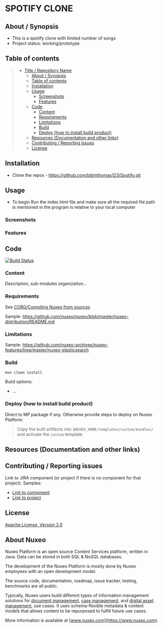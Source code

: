 # SPOTIFY CLONE 


## About / Synopsis

* This is a spotify clone with limited number of songs 
* Project status: working/prototype


## Table of contents

<!-- Use for instance <https://github.com/ekalinin/github-markdown-toc>: -->

> * [Title / Repository Name](#spotify-clone)
>   * [About / Synopsis](#about--synopsis)
>   * [Table of contents](#table-of-contents)
>   * [Installation](#installation)
>   * [Usage](#usage)
>     * [Screenshots](#screenshots)
>     * [Features](#features)
>   * [Code](#code)
>     * [Content](#content)
>     * [Requirements](#requirements)
>     * [Limitations](#limitations)
>     * [Build](#build)
>     * [Deploy (how to install build product)](#deploy-how-to-install-build-product)
>   * [Resources (Documentation and other links)](#resources-documentation-and-other-links)
>   * [Contributing / Reporting issues](#contributing--reporting-issues)
>   * [License](#license)


## Installation

* Clone the repos - https://github.com/bibinthomas123/Spotify.git 


## Usage
 
* To begin Run the index.html file and make sure all the required file path is mentioned in the program is relative to your local computer 
### Screenshots

### Features

## Code

[![Build Status](https://qa.nuxeo.org/jenkins/buildStatus/icon?job=/nuxeo/addons_nuxeo-sample-project-master)](https://qa.nuxeo.org/jenkins/job/nuxeo/job/addons_nuxeo-sample-project-master/)

### Content

Description, sub-modules organization...

### Requirements

See [CORG/Compiling Nuxeo from sources](http://doc.nuxeo.com/x/xION)

Sample: <https://github.com/nuxeo/nuxeo/blob/master/nuxeo-distribution/README.md>

### Limitations

Sample: <https://github.com/nuxeo-archives/nuxeo-features/tree/master/nuxeo-elasticsearch>

### Build

    mvn clean install

Build options:

* ...

### Deploy (how to install build product)

Direct to MP package if any. Otherwise provide steps to deploy on Nuxeo Platform:

 > Copy the built artifacts into `$NUXEO_HOME/templates/custom/bundles/` and activate the `custom` template.

## Resources (Documentation and other links)

## Contributing / Reporting issues

Link to JIRA component (or project if there is no component for that project). Samples:

* [Link to component](https://jira.nuxeo.com/issues/?jql=project%20%3D%20NXP%20AND%20component%20%3D%20Elasticsearch%20AND%20Status%20!%3D%20%22Resolved%22%20ORDER%20BY%20updated%20DESC%2C%20priority%20DESC%2C%20created%20ASC)
* [Link to project](https://jira.nuxeo.com/secure/CreateIssue!default.jspa?project=NXP)

## License

[Apache License, Version 2.0](http://www.apache.org/licenses/LICENSE-2.0.html)

## About Nuxeo

Nuxeo Platform is an open source Content Services platform, written in Java. Data can be stored in both SQL & NoSQL databases.

The development of the Nuxeo Platform is mostly done by Nuxeo employees with an open development model.

The source code, documentation, roadmap, issue tracker, testing, benchmarks are all public.

Typically, Nuxeo users build different types of information management solutions for [document management](https://www.nuxeo.com/solutions/document-management/), [case management](https://www.nuxeo.com/solutions/case-management/), and [digital asset management](https://www.nuxeo.com/solutions/dam-digital-asset-management/), use cases. It uses schema-flexible metadata & content models that allows content to be repurposed to fulfill future use cases.

More information is available at [www.nuxeo.com](https://www.nuxeo.com).